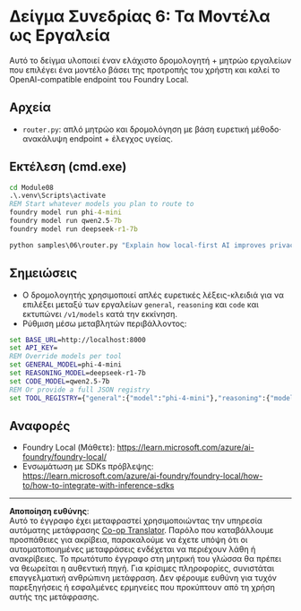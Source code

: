<!--
CO_OP_TRANSLATOR_METADATA:
{
  "original_hash": "7f0c6af41a1ae2c5a770c8170da8bd6e",
  "translation_date": "2025-10-01T00:26:49+00:00",
  "source_file": "Module08/samples/06/README.md",
  "language_code": "el"
}
-->
# Δείγμα Συνεδρίας 6: Τα Μοντέλα ως Εργαλεία

Αυτό το δείγμα υλοποιεί έναν ελάχιστο δρομολογητή + μητρώο εργαλείων που επιλέγει ένα μοντέλο βάσει της προτροπής του χρήστη και καλεί το OpenAI-compatible endpoint του Foundry Local.

## Αρχεία
- `router.py`: απλό μητρώο και δρομολόγηση με βάση ευρετική μέθοδο· ανακάλυψη endpoint + έλεγχος υγείας.

## Εκτέλεση (cmd.exe)
```cmd
cd Module08
.\.venv\Scripts\activate
REM Start whatever models you plan to route to
foundry model run phi-4-mini
foundry model run qwen2.5-7b
foundry model run deepseek-r1-7b

python samples\06\router.py "Explain how local-first AI improves privacy in two sentences."
```

## Σημειώσεις
- Ο δρομολογητής χρησιμοποιεί απλές ευρετικές λέξεις-κλειδιά για να επιλέξει μεταξύ των εργαλείων `general`, `reasoning` και `code` και εκτυπώνει `/v1/models` κατά την εκκίνηση.
- Ρύθμιση μέσω μεταβλητών περιβάλλοντος:
```cmd
set BASE_URL=http://localhost:8000
set API_KEY=
REM Override models per tool
set GENERAL_MODEL=phi-4-mini
set REASONING_MODEL=deepseek-r1-7b
set CODE_MODEL=qwen2.5-7b
REM Or provide a full JSON registry
set TOOL_REGISTRY={"general":{"model":"phi-4-mini"},"reasoning":{"model":"deepseek-r1-7b"},"code":{"model":"qwen2.5-7b"}}
```

## Αναφορές
- Foundry Local (Μάθετε): https://learn.microsoft.com/azure/ai-foundry/foundry-local/
- Ενσωμάτωση με SDKs πρόβλεψης: https://learn.microsoft.com/azure/ai-foundry/foundry-local/how-to/how-to-integrate-with-inference-sdks

---

**Αποποίηση ευθύνης**:  
Αυτό το έγγραφο έχει μεταφραστεί χρησιμοποιώντας την υπηρεσία αυτόματης μετάφρασης [Co-op Translator](https://github.com/Azure/co-op-translator). Παρόλο που καταβάλλουμε προσπάθειες για ακρίβεια, παρακαλούμε να έχετε υπόψη ότι οι αυτοματοποιημένες μεταφράσεις ενδέχεται να περιέχουν λάθη ή ανακρίβειες. Το πρωτότυπο έγγραφο στη μητρική του γλώσσα θα πρέπει να θεωρείται η αυθεντική πηγή. Για κρίσιμες πληροφορίες, συνιστάται επαγγελματική ανθρώπινη μετάφραση. Δεν φέρουμε ευθύνη για τυχόν παρεξηγήσεις ή εσφαλμένες ερμηνείες που προκύπτουν από τη χρήση αυτής της μετάφρασης.